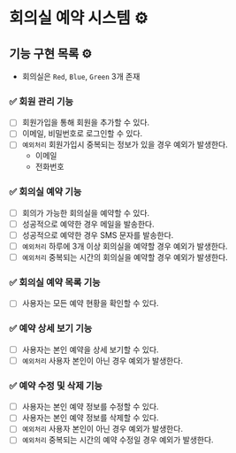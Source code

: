 # 회의실 예약 시스템 ⚙️

## 기능 구현 목록 ⚙️

- 회의실은 `Red`, `Blue`, `Green` 3개 존재

### ✅ 회원 관리 기능

- [ ] 회원가입을 통해 회원을 추가할 수 있다.
- [ ] 이메일, 비밀번호로 로그인할 수 있다.
- [ ] `예외처리` 회원가입시 중복되는 정보가 있을 경우 예외가 발생한다.
    - 이메일
    - 전화번호

### ✅ 회의실 예약 기능

- [ ] 회의가 가능한 회의실을 예약할 수 있다.
- [ ] 성공적으로 예약한 경우 메일을 발송한다.
- [ ] 성공적으로 예약한 경우 SMS 문자를 발송한다.
- [ ] `예외처리` 하루에 3개 이상 회의실을 예약할 경우 예외가 발생한다.
- [ ] `예외처리` 중복되는 시간의 회의실을 예약할 경우 예외가 발생한다.

### ✅ 회의실 예약 목록 기능

- [ ] 사용자는 모든 예약 현황을 확인할 수 있다.

### ✅ 예약 상세 보기 기능

- [ ] 사용자는 본인 예약을 상세 보기할 수 있다.
- [ ] `예외처리` 사용자 본인이 아닌 경우 예외가 발생한다.

### ✅ 예약 수정 및 삭제 기능

- [ ] 사용자는 본인 예약 정보를 수정할 수 있다.
- [ ] 사용자는 본인 예약 정보를 삭제할 수 있다.
- [ ] `예외처리` 사용자 본인이 아닌 경우 예외가 발생한다.
- [ ] `예외처리` 중복되는 시간의 예약 수정일 경우 예외가 발생한다.
